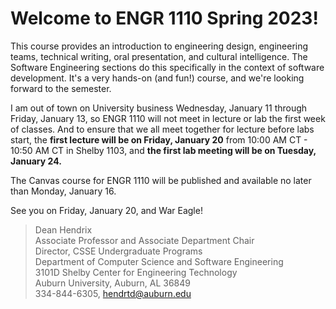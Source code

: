 
# Welcome to ENGR 1110 Spring 2023!

This course provides an introduction to engineering design, engineering teams,
technical writing, oral presentation, and cultural intelligence. The Software
Engineering sections do this specifically in the context of software
development. It's a very hands-on (and fun!) course, and we're looking forward
to the semester.

I am out of town on University business Wednesday, January 11 through Friday,
January 13, so ENGR 1110 will not meet in lecture or lab the first week of
classes. And to ensure that we all meet together for lecture before labs start,
the **first lecture will be on Friday, January 20** from 10:00 AM CT - 10:50 AM
CT in Shelby 1103, and **the first lab meeting will be on Tuesday, January 24.**

The Canvas course for ENGR 1110 will be published and available no later than
Monday, January 16.

See you on Friday, January 20, and War Eagle!


> Dean Hendrix  
> Associate Professor and Associate Department Chair  
> Director, CSSE Undergraduate Programs  
> Department of Computer Science and Software Engineering  
> 3101D Shelby Center for Engineering Technology  
> Auburn University, Auburn, AL 36849  
> 334-844-6305, hendrtd@auburn.edu  


